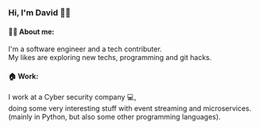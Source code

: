 ### Hi, I'm David :man_technologist:

#### 🙋‍♂️ About me:
I'm a software engineer and a tech contributer.<br>
My likes are exploring new techs, programming and git hacks.<br>

#### :house: Work:
I work at a Cyber security company 💻,<br>
doing some very interesting stuff with event streaming and microservices.<br>
(mainly in Python, but also some other programming languages).<br>

